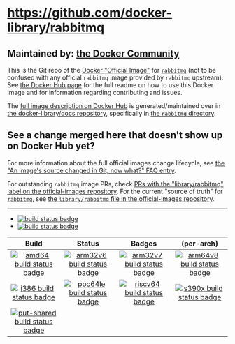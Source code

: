 # https://github.com/docker-library/rabbitmq

## Maintained by: [the Docker Community](https://github.com/docker-library/rabbitmq)

This is the Git repo of the [Docker "Official Image"](https://github.com/docker-library/official-images#what-are-official-images) for [`rabbitmq`](https://hub.docker.com/_/rabbitmq/) (not to be confused with any official `rabbitmq` image provided by `rabbitmq` upstream). See [the Docker Hub page](https://hub.docker.com/_/rabbitmq/) for the full readme on how to use this Docker image and for information regarding contributing and issues.

The [full image description on Docker Hub](https://hub.docker.com/_/rabbitmq/) is generated/maintained over in [the docker-library/docs repository](https://github.com/docker-library/docs), specifically in [the `rabbitmq` directory](https://github.com/docker-library/docs/tree/master/rabbitmq).

## See a change merged here that doesn't show up on Docker Hub yet?

For more information about the full official images change lifecycle, see [the "An image's source changed in Git, now what?" FAQ entry](https://github.com/docker-library/faq#an-images-source-changed-in-git-now-what).

For outstanding `rabbitmq` image PRs, check [PRs with the "library/rabbitmq" label on the official-images repository](https://github.com/docker-library/official-images/labels/library%2Frabbitmq). For the current "source of truth" for [`rabbitmq`](https://hub.docker.com/_/rabbitmq/), see [the `library/rabbitmq` file in the official-images repository](https://github.com/docker-library/official-images/blob/master/library/rabbitmq).

---

-	[![build status badge](https://img.shields.io/github/actions/workflow/status/docker-library/rabbitmq/ci.yml?branch=master&label=GitHub%20CI)](https://github.com/docker-library/rabbitmq/actions?query=workflow%3A%22GitHub+CI%22+branch%3Amaster)
-	[![build status badge](https://img.shields.io/jenkins/s/https/doi-janky.infosiftr.net/job/update.sh/job/rabbitmq.svg?label=Automated%20update.sh)](https://doi-janky.infosiftr.net/job/update.sh/job/rabbitmq/)

| Build | Status | Badges | (per-arch) |
|:-:|:-:|:-:|:-:|
| [![amd64 build status badge](https://img.shields.io/jenkins/s/https/doi-janky.infosiftr.net/job/multiarch/job/amd64/job/rabbitmq.svg?label=amd64)](https://doi-janky.infosiftr.net/job/multiarch/job/amd64/job/rabbitmq/) | [![arm32v6 build status badge](https://img.shields.io/jenkins/s/https/doi-janky.infosiftr.net/job/multiarch/job/arm32v6/job/rabbitmq.svg?label=arm32v6)](https://doi-janky.infosiftr.net/job/multiarch/job/arm32v6/job/rabbitmq/) | [![arm32v7 build status badge](https://img.shields.io/jenkins/s/https/doi-janky.infosiftr.net/job/multiarch/job/arm32v7/job/rabbitmq.svg?label=arm32v7)](https://doi-janky.infosiftr.net/job/multiarch/job/arm32v7/job/rabbitmq/) | [![arm64v8 build status badge](https://img.shields.io/jenkins/s/https/doi-janky.infosiftr.net/job/multiarch/job/arm64v8/job/rabbitmq.svg?label=arm64v8)](https://doi-janky.infosiftr.net/job/multiarch/job/arm64v8/job/rabbitmq/) |
| [![i386 build status badge](https://img.shields.io/jenkins/s/https/doi-janky.infosiftr.net/job/multiarch/job/i386/job/rabbitmq.svg?label=i386)](https://doi-janky.infosiftr.net/job/multiarch/job/i386/job/rabbitmq/) | [![ppc64le build status badge](https://img.shields.io/jenkins/s/https/doi-janky.infosiftr.net/job/multiarch/job/ppc64le/job/rabbitmq.svg?label=ppc64le)](https://doi-janky.infosiftr.net/job/multiarch/job/ppc64le/job/rabbitmq/) | [![riscv64 build status badge](https://img.shields.io/jenkins/s/https/doi-janky.infosiftr.net/job/multiarch/job/riscv64/job/rabbitmq.svg?label=riscv64)](https://doi-janky.infosiftr.net/job/multiarch/job/riscv64/job/rabbitmq/) | [![s390x build status badge](https://img.shields.io/jenkins/s/https/doi-janky.infosiftr.net/job/multiarch/job/s390x/job/rabbitmq.svg?label=s390x)](https://doi-janky.infosiftr.net/job/multiarch/job/s390x/job/rabbitmq/) |
| [![put-shared build status badge](https://img.shields.io/jenkins/s/https/doi-janky.infosiftr.net/job/put-shared/job/light/job/rabbitmq.svg?label=put-shared)](https://doi-janky.infosiftr.net/job/put-shared/job/light/job/rabbitmq/) |

<!-- THIS FILE IS GENERATED BY https://github.com/docker-library/docs/blob/master/generate-repo-stub-readme.sh -->
